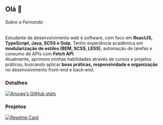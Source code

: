 ## Olá 👋


###### Sobre a Fernanda 
Estudante de desenvolvimento web e software, com foco em **ReactJS, TypeScript, Java, SCSS e Gulp**. Tenho experiência acadêmica em **modularização de estilos (BEM, SCSS, LESS)**, automação de tarefas e consumo de APIs com **Fetch API**.  
Atualmente, aprimoro minhas habilidades através de cursos e projetos práticos, buscando aplicar **boas práticas, responsividade e organização** no desenvolvimento front-end e back-end.  

### Detalhes

[![Anurag's GitHub stats](https://github-readme-stats.vercel.app/api?username=FerRufato&show_icons=true&theme=dark)](https://github.com/anuraghazra/github-readme-stats)

### Projetos

[![Readme Card](https://github-readme-stats.vercel.app/api/pin/?username=FerRufato&repo=Projeto_md35&theme=dark)](https://github.com/anuraghazra/github-readme-stats)
